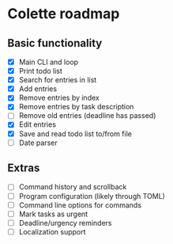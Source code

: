 # Colette roadmap

## Basic functionality
- [x] Main CLI and loop
- [x] Print todo list
- [x] Search for entries in list
- [x] Add entries
- [x] Remove entries by index
- [x] Remove entries by task description
- [ ] Remove old entries (deadline has passed)
- [x] Edit entries
- [x] Save and read todo list to/from file
- [ ] Date parser

## Extras
- [ ] Command history and scrollback
- [ ] Program configuration (likely through TOML)
- [ ] Command line options for commands
- [ ] Mark tasks as urgent
- [ ] Deadline/urgency reminders
- [ ] Localization support